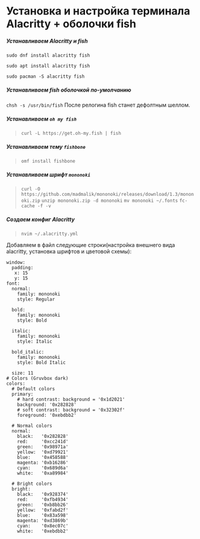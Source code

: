 # Установка и настройка терминала Alacritty + оболочки fish
##### Устанавливаем Alacritty и  fish
`sudo dnf install alacritty fish`

`sudo apt install alacritty fish`

`sudo pacman -S alacritty fish`

##### Устанавливаем fish оболочкой по-умолчанию
`chsh -s /usr/bin/fish`
После релогина fish станет дефолтным шеллом.

##### Устанавливаем  `oh my fish`
> `curl -L https://get.oh-my.fish | fish`

##### Устанавливаем тему `fishbone`
> `omf install fishbone`

##### Устанавливаем шрифт `mononoki`
> `curl -O https://github.com/madmalik/mononoki/releases/download/1.3/mononoki.zip`
> `unzip mononoki.zip -d mononoki`
> `mv mononoki ~/.fonts`
> `fc-cache -f -v`

##### Создаем конфиг Alacritty
> `nvim ~/.alacritty.yml`

Добавляем в файл следующие строки(настройка внешнего вида alacritty, установка шрифтов и цветовой схемы):

```
window:
  padding:
   x: 15
   y: 15
font:
  normal:
    family: mononoki
    style: Regular

  bold:
    family: mononoki
    style: Bold

  italic:
    family: mononoki
    style: Italic

  bold_italic:
    family: mononoki
    style: Bold Italic

  size: 11
# Colors (Gruvbox dark)
colors:
  # Default colors
  primary:
    # hard contrast: background = '0x1d2021'
    background: '0x282828'
    # soft contrast: background = '0x32302f'
    foreground: '0xebdbb2'

  # Normal colors
  normal:
    black:   '0x282828'
    red:     '0xcc241d'
    green:   '0x98971a'
    yellow:  '0xd79921'
    blue:    '0x458588'
    magenta: '0xb16286'
    cyan:    '0x689d6a'
    white:   '0xa89984'

  # Bright colors
  bright:
    black:   '0x928374'
    red:     '0xfb4934'
    green:   '0xb8bb26'
    yellow:  '0xfabd2f'
    blue:    '0x83a598'
    magenta: '0xd3869b'
    cyan:    '0x8ec07c'
    white:   '0xebdbb2'
